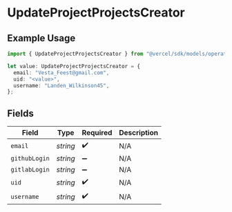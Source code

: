 # UpdateProjectProjectsCreator

## Example Usage

```typescript
import { UpdateProjectProjectsCreator } from "@vercel/sdk/models/operations/updateproject.js";

let value: UpdateProjectProjectsCreator = {
  email: "Vesta_Feest@gmail.com",
  uid: "<value>",
  username: "Landen_Wilkinson45",
};
```

## Fields

| Field              | Type               | Required           | Description        |
| ------------------ | ------------------ | ------------------ | ------------------ |
| `email`            | *string*           | :heavy_check_mark: | N/A                |
| `githubLogin`      | *string*           | :heavy_minus_sign: | N/A                |
| `gitlabLogin`      | *string*           | :heavy_minus_sign: | N/A                |
| `uid`              | *string*           | :heavy_check_mark: | N/A                |
| `username`         | *string*           | :heavy_check_mark: | N/A                |